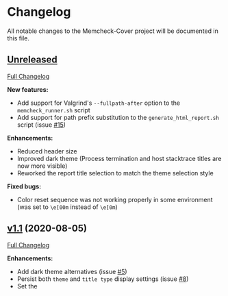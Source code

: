 # Changelog

All notable changes to the Memcheck-Cover project will be documented in this file.

## [Unreleased](https://github.com/Farigh/memcheck-cover/tree/HEAD)

[Full Changelog](https://github.com/Farigh/memcheck-cover/compare/release-1.1...HEAD)

**New features:**
  - Add support for Valgrind's `--fullpath-after` option to the `memcheck_runner.sh` script
  - Add support for path prefix substitution to the `generate_html_report.sh` script (issue [#15](https://github.com/Farigh/memcheck-cover/issues/15))

**Enhancements:**
  - Reduced header size
  - Improved dark theme (Process termination and host stacktrace titles are now more visible)
  - Reworked the report title selection to match the theme selection style

**Fixed bugs:**
  - Color reset sequence was not working properly in some environment (was set to `\e[00m` instead of `\e[0m`)

## [v1.1](https://github.com/Farigh/memcheck-cover/releases/tag/release-1.1) (2020-08-05)

[Full Changelog](https://github.com/Farigh/memcheck-cover/compare/release-1.0...release-1.1)

**Enhancements:**
  - Add dark theme alternatives (issue [#5](https://github.com/Farigh/memcheck-cover/issues/5))
  - Persist both `theme` and `title type` display settings (issue [#8](https://github.com/Farigh/memcheck-cover/issues/8))
  - Set the <title> HTML tag (issue [#10](https://github.com/Farigh/memcheck-cover/issues/10))

**Fixed bugs:**
  - Incorrect generation while specifying an output-dir without a trailing slash (issue [#7](https://github.com/Farigh/memcheck-cover/issues/7))
  - Wrong MIME type warning (issue [#12](https://github.com/Farigh/memcheck-cover/issues/12))

## [v1.0](https://github.com/Farigh/memcheck-cover/releases/tag/release-1.0) (2020-05-08)

[Full history](https://github.com/Farigh/memcheck-cover/commits/release-1.0)

The initial version of the memcheck-cover tools.

The `memcheck_runner.sh` script supports the following options:
  - `-h|--help` which displays the help message.
  - `-i|--ignore=FILE` which provides FILE to Valgrind as the suppression file.
  - `-o|--output-name=NAME` which is mandatory and defines the output file name (which will be suffixed with the .memcheck extension).
  - `-s|--gen-suppressions` which enables Valgrind suppression generation in the output file, those can be used to create a suppression file.

---

The `generate_html_report.sh` script supports the following options:
  - `-h|--help` which displays this help message.
  - `-g|--generate-config` which generates a 'memcheck-cover.config' file in the current directory, containing the default configuration values.
  - `-c|--config=FILE` which loads the configuration from FILE. An example configuration file can be generated using the --generate-config option.\
If this option is not set, or values are missing in FILE, the default values will be used.
  - `-i|--input-dir=DIR` which is mandatory and defines the input directory where the .memcheck files are.\
The files will be searched in directories recursivly.
  - `-o|--output-dir=DIR` which is mandatory and defines the output directory where the HTML report will be produced.

The `generate_html_report.sh` script highlights the following elements:
  - SUMMARY headers
  - Sources file and line in stacktraces
  - Violation suppressions
  - LEAK SUMMARY elements from memcheck/mc_leakcheck.c:
    - definitely lost: .\* bytes in .\* blocks
    - indirectly lost: .\* bytes in .\* blocks
    - possibly lost: .\* bytes in .\* blocks
    - still reachable: .\* bytes in .\* blocks
    - of which reachable via heuristic:
  - Violations from memcheck/mc_errors.c:
    - contains unaddressable byte(s)
    - Use of uninitialised value of size
    - Conditional jump or move depends on uninitialised value(s)
    - Syscall param .\* contains uninitialised byte(s)
    - Syscall param .\* points to unaddressable byte(s)
    - Syscall param .\* points to uninitialised byte(s)
    - Unaddressable byte(s) found during client check request
    - Uninitialised byte(s) found during client check request
    - Invalid free() / delete / delete[] / realloc()
    - Mismatched free() / delete / delete []
    - Invalid read of size
    - Invalid write of size
    - Jump to the invalid address stated on the next line
    - Source and destination overlap in
    - Illegal memory pool address
    - [0-9]+ bytes in [0-9]+ blocks are definitely lost in loss record
    - [0-9]+ bytes in [0-9]+ blocks are indirectly lost in loss record
    - [0-9]+ bytes in [0-9]+ blocks are possibly lost in loss record
    - [0-9]+ bytes in [0-9]+ blocks are still reachable in loss record
    - Argument '.\*' of function .\* has a fishy (possibly negative) value:
  - Context from memcheck/mc_errors.c:
    - Uninitialised value was created by a stack allocation
    - Uninitialised value was created by a heap allocation
    - Uninitialised value was created by a client request
    - Uninitialised value was created
  - Context from coregrind/m_syswrap/syswrap-generic.c:
    - Warning: invalid file descriptor [0-9]+ in syscall .\*()
  - Block violation and context from memcheck/mc_leakcheck.c:
    - Block 0x[0-9a-fA-F]+..0x[0-9a-fA-F]+ overlaps with block 0x[0-9a-fA-F]+..0x[0-9a-fA-F]+
    - Blocks allocation contexts:
  - Signal context from : coregrind/m_signals.c
    - Access not within mapped region
    - Bad permissions for mapped region
    - General Protection Fault
    - Illegal opcode
    - Illegal operand
    - Illegal addressing mode
    - Illegal trap
    - Privileged opcode
    - Privileged register
    - Coprocessor error
    - Internal stack error
    - Integer divide by zero
    - Integer overflow
    - FP divide by zero
    - FP overflow
    - FP underflow
    - FP inexact
    - FP invalid operation
    - FP subscript out of range
    - FP denormalize
    - Invalid address alignment
    - Non-existent physical address
    - Hardware error
    - Warning: bad signal number [0-9]+ in sigaction()
    - Warning: ignored attempt to set .\* handler in sigaction();
    - the .\* signal is used internally by Valgrind
    - the .\* signal is uncatchable
    - Process terminating with default action of signal [0-9]+
  - Address context from : coregrind/m_addrinfo.c
    - Address 0x[0-9a-fA-F]+ is just below the stack ptr.
    - Address 0x[0-9a-fA-F]+ is on thread .\*'s stack.
    - Address 0x[0-9a-fA-F]+ is not stack'd, malloc'd or (recently) free'd
    - Address 0x[0-9a-fA-F]+ is not stack'd, malloc'd or on a free list
    - in frame #[0-9]+, created by .\*
    - .\* bytes below stack pointer
    - In stack guard protected page, .\* bytes below stack pointer
    - Address 0x[0-9a-fA-F]+ is .\* bytes inside a block of size .\* in arena
    - Address 0x[0-9a-fA-F]+ is .\* bytes after a block of size .\* in arena
    - Address 0x[0-9a-fA-F]+ is .\* bytes before a block of size .\* in arena
    - Address 0x[0-9a-fA-F]+ is .\* bytes inside an unallocated block of size .\* in arena
    - Address 0x[0-9a-fA-F]+ is .\* bytes after an unallocated block of size .\* in arena
    - Address 0x[0-9a-fA-F]+ is .\* bytes before an unallocated block of size .\* in arena
    - Address 0x[0-9a-fA-F]+ is .\* bytes inside a .\* of size
    - Address 0x[0-9a-fA-F]+ is .\* bytes after a .\* of size
    - Address 0x[0-9a-fA-F]+ is .\* bytes before a .\* of size
    - Block was alloc'd at
    - Block was alloc'd by thread
    - Address 0x[0-9a-fA-F]+ is .\* bytes inside data symbol ".\*"
    - Address 0x[0-9a-fA-F]+ is in the .\* segment of
    - Address 0x[0-9a-fA-F]+ is in the brk data segment
    - Address 0x[0-9a-fA-F]+ is .\* bytes after the brk data segment limit
    - Address 0x[0-9a-fA-F]+ is in a .\* segment